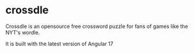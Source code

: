 # crossdle
Crossdle is an opensource free crossword puzzle for fans of games like the NYT's wordle.

It is built with the latest version of Angular 17
